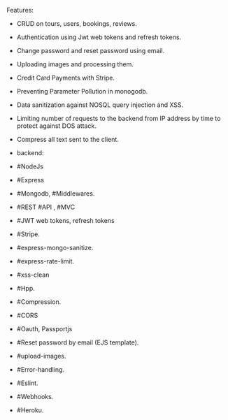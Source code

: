 Features:
- CRUD on tours, users, bookings, reviews.
- Authentication using Jwt web tokens and refresh tokens.
- Change password and reset password using email.
- Uploading images and processing them.
- Credit Card Payments with Stripe.
- Preventing Parameter Pollution in monogodb.
- Data sanitization against NOSQL query injection and XSS.
- Limiting number of requests to the backend from IP address by time to protect against DOS attack.
- Compress all text sent to the client.

 
- backend:
- #NodeJs
- #Express
- #Mongodb, #Middlewares.
- #REST #API , #MVC
- #JWT web tokens, refresh tokens
- #Stripe.
- #express-mongo-sanitize.
- #express-rate-limit.
- #xss-clean
- #Hpp.
- #Compression.
- #CORS
- #Oauth, Passportjs
- #Reset password by email (EJS template).
- #upload-images.
- #Error-handling.
- #Eslint.
- #Webhooks.
- #Heroku.
